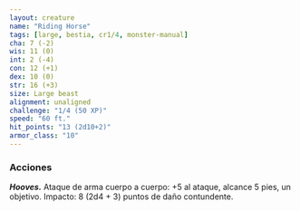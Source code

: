 ```yaml
---
layout: creature
name: "Riding Horse"
tags: [large, bestia, cr1/4, monster-manual]
cha: 7 (-2)
wis: 11 (0)
int: 2 (-4)
con: 12 (+1)
dex: 10 (0)
str: 16 (+3)
size: Large beast
alignment: unaligned
challenge: "1/4 (50 XP)"
speed: "60 ft."
hit_points: "13 (2d10+2)"
armor_class: "10"
---
```


### Acciones

***Hooves.*** Ataque de arma cuerpo a cuerpo: +5 al ataque, alcance 5 pies, un objetivo. Impacto: 8 (2d4 + 3) puntos de daño contundente.